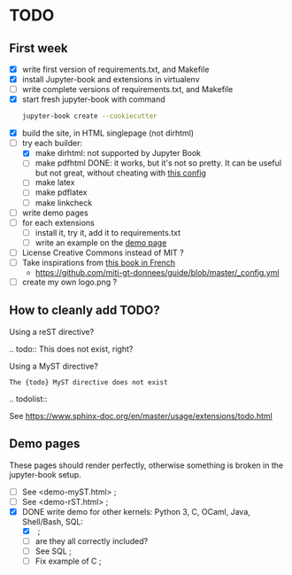 # TODO

## First week
- [x] write first version of requirements.txt, and Makefile
- [x] install Jupyter-book and extensions in virtualenv
- [ ] write complete versions of requirements.txt, and Makefile
- [x] start fresh jupyter-book with command
  ```bash
  jupyter-book create --cookiecutter
  ```
- [x] build the site, in HTML singlepage (not dirhtml)
- [ ] try each builder:
  - [x] make dirhtml: not supported by Jupyter Book
  - [ ] make pdfhtml DONE: it works, but it's not so pretty. It can be useful but not great, without cheating with [this config](https://jupyterbook.org/advanced/pdf.html#control-the-look-of-pdf-via-html)
  - [ ] make latex
  - [ ] make pdflatex
  - [ ] make linkcheck
- [ ] write demo pages
- [ ] for each extensions
  - [ ] install it, try it, add it to requirements.txt
  - [ ] write an example on the [demo page](Extensions_sphinx.html)
- [ ] License Creative Commons instead of MIT ?
- [ ] Take inspirations from [this book in French](https://mi-gt-donnees.pages.math.unistra.fr/guide)
  - https://github.com/miti-gt-donnees/guide/blob/master/_config.yml
- [ ] create my own logo.png ?

## How to cleanly add TODO?

Using a reST directive?

.. todo:: This does not exist, right?

Using a MyST directive?

```{todo}
The {todo} MyST directive does not exist
```
.. todolist::

See <https://www.sphinx-doc.org/en/master/usage/extensions/todo.html>

## Demo pages

These pages should render perfectly, otherwise something is broken in the jupyter-book setup.

- [ ] See <demo-myST.html> ;
- [ ] See <demo-rST.html> ;
- [x] DONE write demo for other kernels: Python 3, C, OCaml, Java, Shell/Bash, SQL:
  - [x] <notebooks/> ;
  - [ ] are they all correctly included?
  - [ ] See SQL ;
  - [ ] Fix example of C ;
